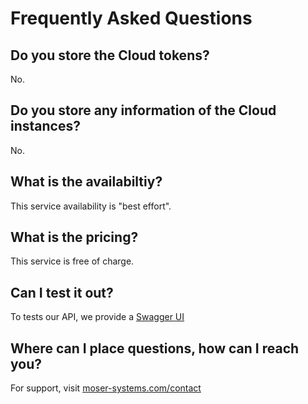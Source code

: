# Frequently Asked Questions

## Do you store the Cloud tokens?
No.

## Do you store any information of the Cloud instances?
No.

## What is the availabiltiy?
This service availability is "best effort".

## What is the pricing?
This service is free of charge.

## Can I test it out?
To tests our API, we provide a [Swagger UI](https://api.ngine.cloud/cloud-sd/)

## Where can I place questions, how can I reach you?
For support, visit [moser-systems.com/contact](https://www.moser-systems.com/contact)
